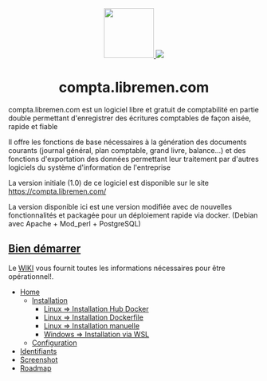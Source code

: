 <div align="center">
    <a href="https://github.com/picsou83/compta.libremen.com">
        <img width="100" height="100" src="https://user-images.githubusercontent.com/34648108/190251291-28a32777-ad26-4362-8a75-eb41a94c7be3.png">
    </a> 
    <a href="https://github.com/picsou83/compta.libremen.com/releases">
        <img src="https://img.shields.io/github/release/picsou83/compta.libremen.com.svg">
    </a>
        <h1>compta.libremen.com</h1>
    <p>
 </div> 

compta.libremen.com est un logiciel libre et gratuit de comptabilité en partie double permettant d'enregistrer des écritures comptables de façon aisée, rapide et fiable

Il offre les fonctions de base nécessaires à la génération des documents courants (journal général, plan comptable, grand livre, balance...) et des fonctions d'exportation des données permettant leur traitement par d'autres logiciels du système d'information de l'entreprise

La version initiale (1.0) de ce logiciel est disponible sur le site https://compta.libremen.com/ 

La version disponible ici est une version modifiée avec de nouvelles fonctionnalités et packagée pour un déploiement rapide via docker. (Debian avec  Apache + Mod_perl + PostgreSQL)

## [Bien démarrer](https://github.com/picsou83/compta.libremen.com/wiki/Home)
Le [WIKI](https://github.com/picsou83/compta.libremen.com/wiki) vous fournit toutes les informations nécessaires pour être opérationnel!.

* [Home](https://github.com/picsou83/compta.libremen.com/wiki/Home)
  * [Installation](https://github.com/picsou83/compta.libremen.com/wiki/Home)
    * [Linux => Installation Hub Docker](https://github.com/picsou83/compta.libremen.com/wiki/Linux_installation_Hub_Docker)
    * [Linux => Installation Dockerfile](https://github.com/picsou83/compta.libremen.com/wiki/Linux_installation_Dockerfile)
    * [Linux => Installation manuelle](https://github.com/picsou83/compta.libremen.com/wiki/Linux_installation_manuelle)
    * [Windows => Installation via WSL](https://github.com/picsou83/compta.libremen.com/wiki/Windows_installation_WSL)
  * [Configuration](https://github.com/picsou83/compta.libremen.com/wiki/Home)
* [Identifiants](https://github.com/picsou83/compta.libremen.com/wiki/identifiants)
* [Screenshot](https://github.com/picsou83/compta.libremen.com/wiki/Screenshot)
* [Roadmap](https://github.com/picsou83/compta.libremen.com/wiki/Roadmap)

